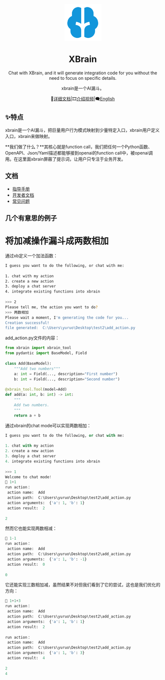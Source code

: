 <div align="center"><a name="readme-top">

<img src="./image/README/logo.png" width="120" height="120" alt="XBrain">
<h1>XBrain</h1>

Chat with XBrain, and it will generate integration code for you without the need to focus on specific details.

xbrain是一个AI漏斗。

📘[详细文档](https://xbrain.notion.site/)|🎞️[介绍视频](https://www.bilibili.com/video/BV1c52FY4E51/?share_source=copy_web&vd_source=c28e503b050f016c21660b69e391d391)|🗨[English](https://github.com/yuruotong1/xbrain/blob/master/README_EN.md)

</div>

## ✨特点

xbrain是一个AI漏斗，把巨量用户行为模式映射到少量特定入口，xbrain用户定义入口，xbrain来做映射。

**我们做了什么？**其核心就是function call，我们把任何一个Python函数、OpenAPI、Json/Yaml描述都能够接到openai的function call中，被openai调用。在这里面xbrain屏蔽了提示词，让用户只专注于业务开发。


## 文档

- [指导手册](https://xbrain.notion.site/xbrain-11d42182d0a98003b272d5555c6e9448)
- [开发者文档](https://xbrain.notion.site/12842182d0a9803bb5dcdbfe71826915)
- [常见问题](https://xbrain.notion.site/b274c33d808a4ddea32244c3fd41719c)

## **几个有意思的例子**

# 将加减操作漏斗成两数相加

通过xb定义一个加法函数：

```bash
I guess you want to do the following, or chat with me:

1. chat with my action
2. create a new action
3. deploy a chat server
4. integrate existing functions into xbrain

>>> 2
Please tell me, the action you want to do?
>>> 两数相加
Please wait a moment, I'm generating the code for you...
Creation successful!
file generated:  C:\Users\yuruo\Desktop\test2\add_action.py
```

add_action.py文件的内容：

```python
from xbrain import xbrain_tool
from pydantic import BaseModel, Field

class Add(BaseModel):
    """Add two numbers"""
    a: int = Field(..., description="First number")
    b: int = Field(..., description="Second number")

@xbrain_tool.Tool(model=Add)
def add(a: int, b: int) -> int:
    """
    Add two numbers.
    """
    return a + b
```

通过xbrain的chat mode可以实现两数相加：

```python
I guess you want to do the following, or chat with me:

1. chat with my action
2. create a new action
3. deploy a chat server
4. integrate existing functions into xbrain

>>> 1
Welcome to chat mode!
💬 1+1
run action：
 action name:  Add
 action path:  C:\Users\yuruo\Desktop\test2\add_action.py
 action arguments:  {'a': 1, 'b': 1}
 action result:  2

2
```

然而它也能实现两数相减：

```python
💬 1-1
run action：
 action name:  Add
 action path:  C:\Users\yuruo\Desktop\test2\add_action.py
 action arguments:  {'a': 1, 'b': -1}
 action result:  0

0
```

它还能实现三数相加减，虽然结果不对但我们看到了它的尝试，这也是我们优化的方向：

```python
💬 1+1+3
run action：
 action name:  Add
 action path:  C:\Users\yuruo\Desktop\test2\add_action.py
 action arguments:  {'a': 1, 'b': 1}
 action result:  2

run action：
 action name:  Add
 action path:  C:\Users\yuruo\Desktop\test2\add_action.py
 action arguments:  {'a': 1, 'b': 3}
 action result:  4

2
4
```

